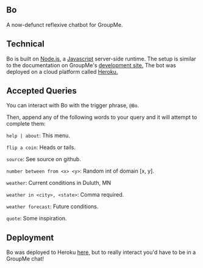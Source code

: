 ## Bo

A now-defunct reflexive chatbot for GroupMe.

## Technical

Bo is built on [Node.js](https://nodejs.org/en/about/), a [Javascript](https://developer.mozilla.org/en-US/docs/Web/JavaScript/New_in_JavaScript/1.8.5) server-side runtime. The setup is similar to the documentation on GroupMe's [development site.](https://dev.groupme.com/tutorials/bots) The bot was deployed on a cloud platform called [Heroku.](https://devcenter.heroku.com/)

## Accepted Queries

You can interact with Bo with the trigger phrase, `@Bo`.

Then, append any of the following words to your query and it will attempt to complete them:

`help | about`: This menu.

`flip a coin`: Heads or tails.

`source`: See source on github.

`number between from <x> <y>`: Random int of domain [x, y].

`weather`: Current conditions in Duluth, MN

`weather in <city>, <state>`: Comma required.

`weather forecast`: Future conditions.

`quote`: Some inspiration.

## Deployment

Bo was deployed to Heroku [here,](https://groupme-ratbot.herokuapp.com/) but to really interact you'd have to be in a GroupMe chat!
